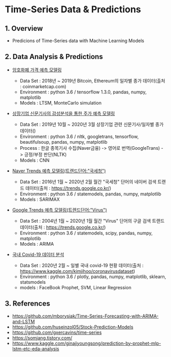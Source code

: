 # Time-Series Data & Predictions

## 1. Overview

* Predicions of Time-Series data with Machine Learning Models


## 2. Data Analysis & Predictions

* [암호화폐 가격 예측 모델링](https://github.com/kt3472/time-series/tree/master/cryptocurrency_prediction)

  + Data Set : 2018년 ~ 2019년 Bitcoin, Ethereum의 일자별 종가 데이터(출처 : coinmarketcap.com)
  + Environment : python 3.6 / tensorflow 1.3.0, pandas, numpy, matplotlib
  + Models : LTSM, MonteCarlo simulation
  
* [상장기업 신문기사의 감성분석을 통한 주가 예측 모델링](https://github.com/kt3472/time-series/tree/master/sentiment_analysis)

  + Data Set : 2019년 10월 ~ 2020년 3월 상장기업 관련 신문기사/일자별 종가 데이터()  
  + Environment : python 3.6 / nltk, googletrans, tensorflow, beautifulsoup, pandas, numpy, matplotlib
  + Process : 한글 종목기사 수집(Naver금융) -> 영어로 번역(GoogleTrans) -> 긍정/부정 판단(NLTK)
  + Models : CNN
 
* [Naver Trends 예측 모델링(트렌드단어:"국세청")](https://github.com/kt3472/time-series/tree/master/naver_trends_prediction)

  + Data Set : 2016년 1월 ~ 2020년 2월 월간 "국세청" 단어의 네이버 검색 트랜드 데이터(출처 : https://trends.google.co.kr/)
  + Environment : python 3.6 / statemodels, pandas, numpy, matplotlib
  + Models : SARIMAX

* [Google Trends 예측 모델링(트렌드단어:"Virus")](https://github.com/kt3472/time-series/tree/master/google_trends_prediction)

  + Data Set : 2004년 1월 ~ 2020년 1월 월간 "Virus" 단어의 구글 검색 트랜드 데이터(출처 : https://trends.google.co.kr/)
  + Environment : python 3.6 / statemodels, scipy, pandas, numpy, matplotlib
  + Models : ARIMA

* [국내 Covid-19 데이터 분석](https://github.com/kt3472/time-series/tree/master/covid19_south_korea)

  + Data Set : 2020년 2월 ~ 일별 국내 covid-19 현황 데이터(출처 : https://www.kaggle.com/kimjihoo/coronavirusdataset)  
  + Environment : python 3.6 / plotly, pandas, numpy, matplotlib, sklearn, statsmodels
  + models : FaceBook Prophet, SVM, Linear Regression


## 3. References

* https://github.com/mborysiak/Time-Series-Forecasting-with-ARIMA-and-LSTM
* https://github.com/huseinzol05/Stock-Prediction-Models
* https://github.com/gxercavins/time-series
* https://somjang.tistory.com/
* https://www.kaggle.com/ginajiyoungsong/prediction-by-prophet-mlp-lstm-etc-eda-analysis



